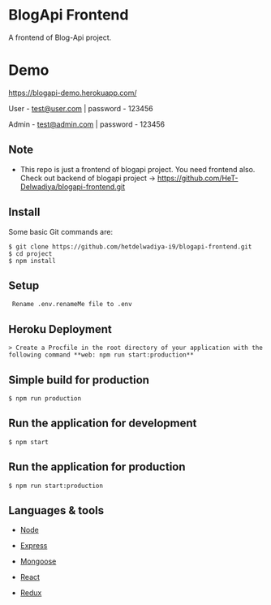 # BlogApi Frontend
A frontend of Blog-Api project.

# Demo
https://blogapi-demo.herokuapp.com/

User - test@user.com | password - 123456

Admin - test@admin.com | password - 123456

## Note 

  * This repo is just a frontend of blogapi project. You need frontend also. Check out backend of blogapi project -> https://github.com/HeT-Delwadiya/blogapi-frontend.git

## Install

Some basic Git commands are:

```
$ git clone https://github.com/hetdelwadiya-i9/blogapi-frontend.git
$ cd project
$ npm install
```

## Setup

```
 Rename .env.renameMe file to .env
```

## Heroku Deployment

```
> Create a Procfile in the root directory of your application with the following command **web: npm run start:production**
```


## Simple build for production

```
$ npm run production
```

## Run the application for development

```
$ npm start
```

## Run the application for production

```
$ npm run start:production
```

## Languages & tools

- [Node](https://nodejs.org/en/)

- [Express](https://expressjs.com/)

- [Mongoose](https://mongoosejs.com/)

- [React](https://reactjs.org/)

- [Redux](https://redux.js.org/)
